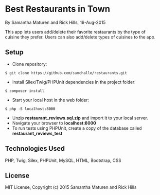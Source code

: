 Best Restaurants in Town
==========

By Samantha Maturen and Rick Hills, 19-Aug-2015

This app lets users add/delete their favorite restaurants by the type of cuisine they prefer. Users can also add/delete types of cuisines to the app.

Setup
----------
* Clone repository:
```console
$ git clone https://github.com/samchalle/restaurants.git
```
* Install Silex/Twig/PHPUnit dependencies in the project folder:
```console
$ composer install
```
* Start your local host in the web folder:
```console
$ php -S localhost:8000
```
* Unzip **restaurant_reviews.sql.zip** and import it to your local server.
* Navigate your browser to **localhost:8000**
* To run tests using PHPUnit, create a copy of the database called **restaurant_reviews_test**

Technologies Used
----------
PHP, Twig, Silex, PHPUnit, MySQL, HTML, Bootstrap, CSS

License
----------
MIT License, Copyright (c) 2015 Samantha Maturen and Rick Hills
